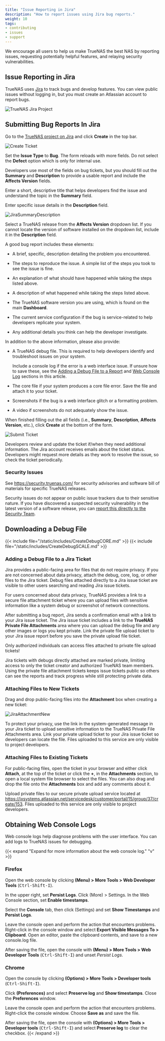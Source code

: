```yaml
---
title: "Issue Reporting in Jira"
description: "How to report issues using Jira bug reports."
weight: 10
tags:
- contributing
- issues
- support
---
```


We encourage all users to help us make TrueNAS the best NAS by reporting issues, requesting potentially helpful features, and relaying security vulnerabilities.  

## Issue Reporting in Jira
TrueNAS uses [Jira](https://www.atlassian.com/software/jira) to track bugs and develop features.
You can view public issues without logging in, but you must create an Atlassian account to report bugs.

![TrueNAS Jira Project](/images/Contribute/Jira.png "TrueNAS Jira Project")

## Submitting Bug Reports In Jira

Go to the [TrueNAS project on Jira](https://ixsystems.atlassian.net/jira/software/c/projects/NAS/issues) and click **Create** in the top bar.

![Create Ticket](/images/Contribute/JiraCreate.png "Create Ticket")

Set the **Issue Type** to **Bug**. The form reloads with more fields. Do not select the **Defect** option which is only for internal use.

Developers use most of the fields on bug tickets, but you should fill out the **Summary** and **Description** to provide a usable report and include the **Affects Version** fields.

Enter a short, descriptive title that helps developers find the issue and understand the topic in the **Summary** field.

Enter specific issue details in the **Description** field.

![JiraSummaryDescription](/images/Contribute/JiraSummaryDescription.png "Summary and Description Field")

Select a TrueNAS release from the **Affects Version** dropdown list. If you cannot locate the version of software installed on the dropdown list, include it in the **Description** field.

A good bug report includes these elements:

* A brief, specific, description detailing the problem you encountered.

* The steps to reproduce the issue. A simple list of the steps you took to see the issue is fine.

* An explanation of what should have happened while taking the steps listed above.

* A description of what happened while taking the steps listed above.

* The TrueNAS software version you are using, which is found on the main **Dashboard**.

* The current service configuration if the bug is service-related to help developers replicate your system.

* Any additional details you think can help the developer investigate.

In addition to the above information, please also provide:

* A TrueNAS debug file. This is required to help developers identify and troubleshoot issues on your system.
  
  Include a console log if the error is a web interface issue.
  If unsure how to save these, see the [Adding a Debug File to a Report](#adding-a-debug-file-to-a-jira-ticket) and [Web Console Log](#obtaining-web-console-logs) sections in this article.

* The core file if your system produces a core file error. Save the file and attach it to your ticket.

* Screenshots if the bug is a web interface glitch or a formatting problem.

* A video if screenshots do not adequately show the issue.

When finished filling out the all fields (i.e., **Summary**, **Description**, **Affects Version**, etc.), click **Create** at the bottom of the form.

![Submit Ticket](/images/Contribute/JiraCreateBottom.png "Submit Ticket")

Developers review and update the ticket if/when they need additional information.
The Jira account receives emails about the ticket status.
Developers might request more details as they work to resolve the issue, so check the ticket periodically.

### Security Issues
See https://security.truenas.com/ for security advisories and software bill of materials for specific TrueNAS releases.

Security issues do not appear on public issue trackers due to their sensitive nature.
If you have discovered a suspected security vulnerability in the latest version of a software release, you can [report this directly to the Security Team](mailto:security-officer@ixsystems.com).

## Downloading a Debug File
{{< include file="/static/includes/CreateDebugCORE.md" >}}
{{< include file="/static/includes/CreateDebugSCALE.md" >}}

### Adding a Debug File to a Jira Ticket
Jira provides a public-facing area for files that do not require privacy.
If you are not concerned about data privacy, attach the debug, core, log, or other files to the Jira ticket.
Debug files attached directly to a Jira issue ticket are visible to other users searching and reading Jira issue tickets.

For users concerned about data privacy, TrueNAS provides a link to a secure file attachment ticket where you can upload files with sensitive information like a system debug or screenshot of network connections.

After submitting a bug report, Jira sends a confirmation email with a link to your Jira issue ticket.
The Jira issue ticket includes a link to the **TrueNAS Private File Attachments** area where you can upload the debug file and any other images or logs you kept private. 
Link the private file upload ticket to your Jira issue report before you save the private upload file ticket.

Only authorized individuals can access files attached to private file upload tickets!

Jira tickets with debugs directly attached are marked private, limiting access to only the ticket creator and authorized TrueNAS team members.
Using the private file attachment tickets keeps issue tickets public so others can see the reports and track progress while still protecting private data.

### Attaching Files to New Tickets
Drag and drop public-facing files into the **Attachment** box when creating a new ticket:

![JiraAttachmentNew](/images/Contribute/newjiraattachments.png "NAS Project Bug Creation Form")

To protect your privacy, use the link in the system-generated message in your Jira ticket to upload sensitive information to the TrueNAS Private File Attachments area.
Link your private upload ticket to your Jira issue ticket so developers can locate the file. Files uploaded to this service are only visible to project developers.

### Attaching Files to Existing Tickets
For public-facing files, open the ticket in your browser and either click **Attach**, at the top of the ticket or click the **+**, in the **Attachments** section, to open a local system file browser to select the files.
You can also drag and drop the file onto the **Attachments** box and add any comments about it.

Upload private files to our secure private upload service located at
https://ixsystems.atlassian.net/servicedesk/customer/portal/15/group/37/create/153. Files uploaded to this service are only visible to project developers.

## Obtaining Web Console Logs
Web console logs help diagnose problems with the user interface.
You can add logs to TrueNAS issues for debugging.

{{< expand "Expand for more information about the web console log." "v" >}}

### Firefox
Open the web console by clicking <i class="fa fa-bars" aria-hidden="true" title="Menu"></i> **(Menu) > More Tools > Web Developer Tools** (<kbd>Ctrl-Shift-I</kbd>).

In the upper right, set **Persist Logs**.
Click <i class="fa fa-bars" aria-hidden="true" title="More"></i> (More) > Settings. In the Web Console section, set **Enable timestamps**.

Select the **Console** tab, then click <i class="fa fa-cog" aria-hidden="true" title="Settings"></i> (Settings) and set **Show Timestamps** and **Persist Logs**.

Leave the console open and perform the action that encounters problems.
Right-click in the console window and select **Export Visible Messages To > Clipboard**.
Open an editor, paste the clipboard contents, and save to a new <file>console.log</file> file.

After saving the file, open the console with <i class="fa fa-bars" aria-hidden="true" title="Menu"></i> **(Menu) > More Tools > Web Developer Tools** (<kbd>Ctrl-Shift-I</kbd>) and unset *Persist Logs*.

### Chrome
Open the console by clicking <i class="fa fa-ellipsis-v" aria-hidden="true" title="Options"></i> **(Options) > More Tools > Developer tools** (<kbd>Ctrl-Shift-I</kbd>).

Click <i class="fa fa-cog" aria-hidden="true" title="Settings"></i> **(Preferences)** and select **Preserve log** and **Show timestamps**. Close the **Preferences** window.

Leave the console open and perform the action that encounters problems. Right-click the console window. Choose **Save as** and save the file.

After saving the file, open the console with <i class="fa fa-ellipsis-v" aria-hidden="true" title="Options"></i> **(Options) > More Tools > Developer tools** (<kbd>Ctrl-Shift-I</kbd>) and select **Preserve log** to clear the checkbox.
{{< /expand >}}
